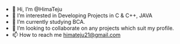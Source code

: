 - 👋 Hi, I’m @HimaTeju
- 👀 I’m interested in Developing Projects in C & C++, JAVA
- 🌱 I’m currently studying BCA.
- 💞️ I’m looking to collaborate on any projects which suit my profile.
- 📫 How to reach me himateju21@gmail.com

<!---
HimaTeju/HimaTeju is a ✨ special ✨ repository because its `README.md` (this file) appears on your GitHub profile.
You can click the Preview link to take a look at your changes.
--->
